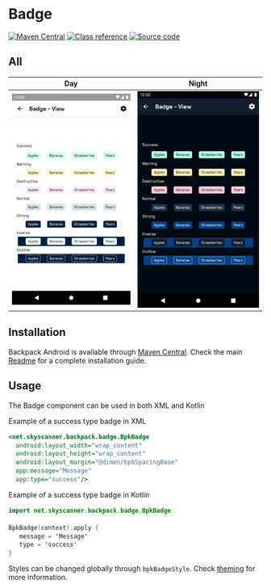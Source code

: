 # Badge

[![Maven Central](https://img.shields.io/maven-central/v/net.skyscanner.backpack/backpack-android)](https://search.maven.org/artifact/net.skyscanner.backpack/backpack-android)
[![Class reference](https://img.shields.io/badge/Class%20reference-Android-blue)](https://backpack.github.io/android/Backpack/net.skyscanner.backpack.badge)
[![Source code](https://img.shields.io/badge/Source%20code-GitHub-lightgrey)](https://github.com/Skyscanner/backpack-android/tree/main/Backpack/src/main/java/net/skyscanner/backpack/badge)

## All

| Day | Night |
| --- | --- |
| ![Badge component](https://raw.githubusercontent.com/Skyscanner/backpack-android/main/docs/view/Badge/screenshots/all.png) |![Badge component - dark mode](https://raw.githubusercontent.com/Skyscanner/backpack-android/main/docs/view/Badge/screenshots/all_dm.png) |

## Installation

Backpack Android is available through [Maven Central](https://search.maven.org/artifact/net.skyscanner.backpack/backpack-android). Check the main [Readme](https://github.com/skyscanner/backpack-android#installation) for a complete installation guide.

## Usage

The Badge component can be used in both XML and Kotlin

Example of a success type badge in XML

```xml
<net.skyscanner.backpack.badge.BpkBadge
  android:layout_width="wrap_content"
  android:layout_height="wrap_content"
  android:layout_margin="@dimen/bpkSpacingBase"
  app:message="Message"
  app:type="success"/>
```

Example of a success type badge in Kotlin

```Kotlin
import net.skyscanner.backpack.badge.BpkBadge

BpkBadge(context).apply {
   message = 'Message'
   type = 'success'
}
```

Styles can be changed globally through `bpkBadgeStyle`. Check [theming](https://github.com/Skyscanner/backpack-android/blob/main/docs/view/THEMING.md) for more information.
